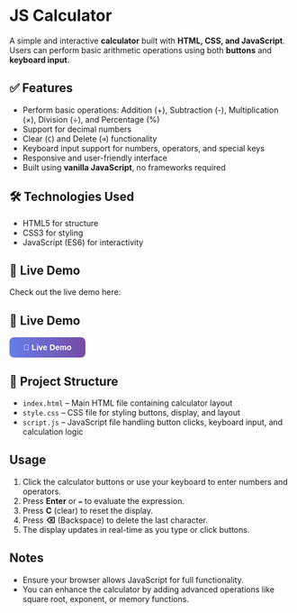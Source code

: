 # JS Calculator

A simple and interactive **calculator** built with **HTML, CSS, and JavaScript**. Users can perform basic arithmetic operations using both **buttons** and **keyboard input**.

## ✅ Features

- Perform basic operations: Addition (+), Subtraction (-), Multiplication (×), Division (÷), and Percentage (%)
- Support for decimal numbers
- Clear (`C`) and Delete (`⌫`) functionality
- Keyboard input support for numbers, operators, and special keys
- Responsive and user-friendly interface
- Built using **vanilla JavaScript**, no frameworks required

## 🛠 Technologies Used

- HTML5 for structure
- CSS3 for styling
- JavaScript (ES6) for interactivity

## 🚀 Live Demo

Check out the live demo here:  
## 🚀 Live Demo

<a href="https://arjun-uu.github.io/JS-Calculator/" target="_blank" 
   style="display:inline-block; background: linear-gradient(90deg, #667eea, #764ba2); 
          color: white; padding: 10px 25px; border-radius: 8px; font-weight: 600; 
          text-decoration: none; font-family: sans-serif; transition: 0.3s;">
   🔗 Live Demo
</a>



## 📂 Project Structure

- `index.html` – Main HTML file containing calculator layout  
- `style.css` – CSS file for styling buttons, display, and layout  
- `script.js` – JavaScript file handling button clicks, keyboard input, and calculation logic

## Usage

1. Click the calculator buttons or use your keyboard to enter numbers and operators.  
2. Press **Enter** or `=` to evaluate the expression.  
3. Press **C** (clear) to reset the display.  
4. Press **⌫** (Backspace) to delete the last character.  
5. The display updates in real-time as you type or click buttons.

## Notes

- Ensure your browser allows JavaScript for full functionality.  
- You can enhance the calculator by adding advanced operations like square root, exponent, or memory functions.  
